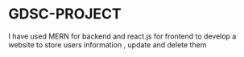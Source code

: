 # GDSC-PROJECT
I have used MERN for backend and react.js for frontend to develop a website to store users information , update and delete them
